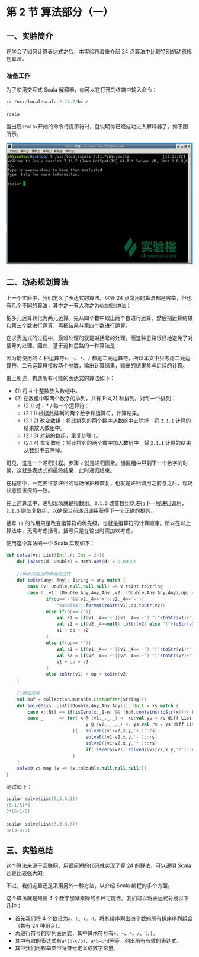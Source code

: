 # 第 2 节 算法部分（一）

## 一、实验简介

在学会了如何计算表达式之后，本实验将着重介绍 24 点算法中比较特别的动态规划算法。

### 准备工作

为了使用交互式 Scala 解释器，你可以在打开的终端中输入命令：

```scala
cd /usr/local/scala-2.11.7/bin/

scala 
```

当出现`scala>`开始的命令行提示符时，就说明你已经成功进入解释器了。如下图所示。

![](img/eb4a95cea6f4e31403930344fa36c590.jpg)

## 二、动态规划算法

上一个实验中，我们定义了表达式的算法。尽管 24 点常用的算法都是穷举，但也有几个不同的算法，其中之一有人称之为`动态规划算法`：

把多元运算转化为两元运算。先从四个数中取出两个数进行运算，然后把运算结果和第三个数进行运算，再把结果与第四个数进行运算。

在求表达式的过程中，最难处理的就是对括号的处理。而这种思路很好地避免了对括号的处理。因此，基于这种思路的一种算法是：

因为能使用的 4 种运算符`+`、`–`、`*`、`/` 都是二元运算符，所以本文中只考虑二元运算符。二元运算符接收两个参数，输出计算结果，输出的结果参与后续的计算。

由上所述，构造所有可能的表达式的算法如下：

*   (1) 将 4 个整数放入数组中。
*   (2) 在数组中取两个数字的排列，共有 P(4,2) 种排列。对每一个排列：
    *   (2.1) 对 – * / 每一个运算符：
    *   (2.1.1) 根据此排列的两个数字和运算符，计算结果。
    *   (2.1.2) 改变数组：将此排列的两个数字从数组中去除掉，将 `2.1.1` 计算的结果放入数组中。
    *   (2.1.3) 对新的数组，重复步骤 `2`。
    *   (2.1.4) 恢复数组：将此排列的两个数字加入数组中，将 `2.1.1` 计算的结果从数组中去除掉。

可见，这是一个递归过程。步骤 `2` 就是递归函数。当数组中只剩下一个数字的时候，这就是表达式的最终结果，此时递归结束。

在程序中，一定要注意递归的现场保护和恢复，也就是递归调用之前与之后，现场状态应该保持一致。

在上述算法中，递归现场就是指数组。`2.1.2` 改变数组以进行下一层递归调用，`2.1.3` 则恢复数组，以确保当前递归调用获得下一个正确的排列。

括号 `()` 的作用只是改变运算符的优先级，也就是运算符的计算顺序。所以在以上算法中，无需考虑括号。括号只是在输出时需加以考虑。

使用这个算法的一个 Scala 实现如下：

```scala
def solve(vs: List[Int],n: Int = 24){
    def isZero(d: Double) = Math.abs(d) < 0.00001

    //解析为恰当的中缀表达式
    def toStr(any: Any): String = any match {
        case (v: Double,null,null,null) => v.toInt.toString
        case (_,v1: (Double,Any,Any,Any),v2: (Double,Any,Any,Any),op) => 
               if(op=='-'&&(v2._4=='+'||v2._4=='-'))
                   "%s%c(%s)".format(toStr(v1),op,toStr(v2))
               else if(op=='/'){
                   val s1 = if(v1._4=='+'||v1._4=='-') "("+toStr(v1)+")" else toStr(v1)
                   val s2 = if(v2._4==null) toStr(v2) else "("+toStr(v2)+")"
                   s1 + op + s2
               }
               else if(op=='*'){
                   val s1 = if(v1._4=='+'||v1._4=='-') "("+toStr(v1)+")" else toStr(v1)
                   val s2 = if(v2._4=='+'||v2._4=='-') "("+toStr(v2)+")" else toStr(v2)
                   s1 + op + s2
               }
               else toStr(v1) + op + toStr(v2)
    }

    //递归求解
    val buf = collection.mutable.ListBuffer[String]()
    def solve0(xs: List[(Double,Any,Any,Any)]): Unit = xs match {
        case x::Nil => if(isZero(x._1-n) && !buf.contains(toStr(x))){ buf += toStr(x); println(buf.last)}
        case _      => for{ x @ (v1,_,_,_) <- xs;val ys = xs diff List(x)
                              y @ (v2,_,_,_) <- ys;val rs = ys diff List(y)
                         }{   solve0((v1+v2,x,y,'+')::rs)
                              solve0((v1-v2,x,y,'-')::rs)
                              solve0((v1*v2,x,y,'*')::rs)
                              if(!isZero(v2)) solve0((v1/v2,x,y,'/')::rs)
                         }
    }
    solve0(vs map {v => (v.toDouble,null,null,null)})
} 
```

测试如下：

```scala
scala> solve(List(5,5,5,1))
(5-1/5)*5
5*(5-1/5)

scala> solve(List(3,3,8,8))
8/(3-8/3) 
```

## 三、实验总结

这个算法来源于互联网，用很简短的代码就实现了算 24 的算法，可以说明 Scala 还是比较强大的。

不过，我们这里还是采用另外一种方法，以介绍 Scala 编程的多个方面。

这个算法就是列出 4 个数字加减乘除的各种可能性。我们可以将表达式分成以下几种：

*   首先我们将 4 个数设为`a`、`b`、`c`、`d`，将其排序列出四个数的所有排序序列组合（共有 24 种组合）。
*   再进行符号的排列表达式，其中算术符号有`+`、`—`、`*`、`/`、`(`、`)`。
*   其中有效的表达式有`a*(b-c/b)`、`a*b-c*d`等等。列出所有有效的表达式。
*   其中我们用枚举类型将符号定义成数字常量。